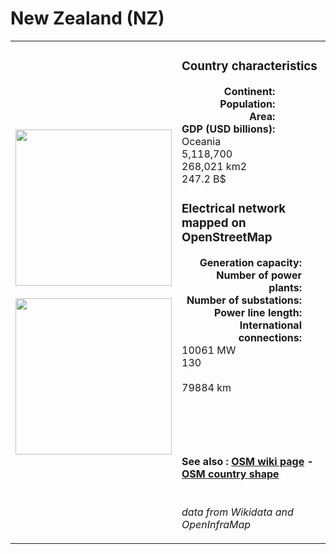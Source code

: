 # New Zealand (NZ)

<table width="90%">
<tr>
<td>
<img src="http://commons.wikimedia.org/wiki/Special:FilePath/Flag%20of%20New%20Zealand.svg" width="250">
<br><br>
<img src="http://commons.wikimedia.org/wiki/Special:FilePath/NZL%20orthographic.svg" width="250"></td>
<td>
<h3>Country characteristics</h3>
<div style="display: inline-block;text-align:right;margin-right:30px;font-weight: bold;">
Continent:<br>Population:<br>Area:<br>GDP (USD billions):
</div>
<div style="display: inline-block;">
Oceania<br>5,118,700<br>268,021 km2<br>247.2 B$
</div>
<h3>Electrical network mapped on OpenStreetMap</h3>
<div style="display: inline-block;text-align:right;margin-right:30px;font-weight: bold;">Generation capacity:<br>
Number of power plants:<br>
Number of substations:<br>
Power line length:<br>
International connections:<br>
</div>
<div style="display: inline-block;">10061 MW<br>
130<br>
<br>
79884 km<br>
<br>
</div>

<br><br><h4>See also :
<a href="https://wiki.openstreetmap.org/wiki/Power_networks/New Zealand" target="_blank">OSM wiki page</a> -
<a href="https://openstreetmap.org/relation/556706" target="_blank">OSM country shape</a>
</h4>

<br><i>data from Wikidata and OpenInfraMap</i>
</td>
</tr>
</table>





